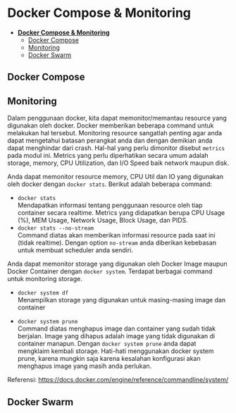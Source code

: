 # **Docker Compose & Monitoring**
- [**Docker Compose & Monitoring**](#docker-compose--monitoring)
  - [Docker Compose](#docker-compose)
  - [Monitoring](#monitoring)
  - [Docker Swarm](#docker-swarm)

## Docker Compose
## Monitoring
Dalam penggunaan docker, kita dapat memonitor/memantau resource yang digunakan oleh docker. Docker memberikan beberapa command untuk melakukan hal tersebut. Monitoring resource sangatlah penting agar anda dapat mengetahui batasan perangkat anda dan dengan demikian anda dapat menghindar dari crash. Hal-hal yang perlu dimonitor disebut `metrics` pada modul ini. Metrics yang perlu diperhatikan secara umum adalah storage, memory, CPU Utilization, dan I/O Speed baik network maupun disk.

Anda dapat memonitor resource memory, CPU Util dan IO yang digunakan oleh docker dengan `docker stats`. Berikut adalah beberapa command:
- ```docker stats```<br>
Mendapatkan informasi tentang penggunaan resource oleh tiap container secara realtime. Metrics yang didapatkan berupa CPU Usage (%), MEM Usage, Network Usage, Block Usage, dan PIDS.<br>
- ```docker stats --no-stream```<br>
Command diatas akan memberikan informasi resource pada saat ini (tidak realtime). Dengan option `no-stream` anda diberikan kebebasan untuk membuat scheduler anda sendiri.

Anda dapat memonitor storage yang digunakan oleh Docker Image maupun Docker Container dengan `docker system`. Terdapat berbagai command untuk monitoring storage.
- ```docker system df```<br>
Menampilkan storage yang digunakan untuk masing-masing image dan container

- ```docker system prune```<br>
Command diatas menghapus image dan container yang sudah tidak berjalan. Image yang dihapus adalah image yang tidak digunakan di container manapun. Dengan `docker system prune` anda dapat mengklaim kembali storage. Hati-hati menggunakan docker system prune, karena mungkin saja karena kesalahan konfigurasi akan menghapus image yang masih anda perlukan.

Referensi: https://docs.docker.com/engine/reference/commandline/system/

## Docker Swarm
